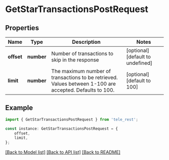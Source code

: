 # GetStarTransactionsPostRequest


## Properties

Name | Type | Description | Notes
------------ | ------------- | ------------- | -------------
**offset** | **number** | Number of transactions to skip in the response | [optional] [default to undefined]
**limit** | **number** | The maximum number of transactions to be retrieved. Values between 1-100 are accepted. Defaults to 100. | [optional] [default to 100]

## Example

```typescript
import { GetStarTransactionsPostRequest } from 'tele_rest';

const instance: GetStarTransactionsPostRequest = {
    offset,
    limit,
};
```

[[Back to Model list]](../README.md#documentation-for-models) [[Back to API list]](../README.md#documentation-for-api-endpoints) [[Back to README]](../README.md)
